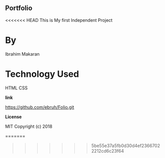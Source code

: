 ## Portfolio

<<<<<<< HEAD
This is My first Independent Project

# By

Ibrahim Makaran

# Technology Used

HTML CSS

**link**

https://github.com/ebruh/Folio.git

**License**


MIT Copyright (c) 2018

=======
>>>>>>> 5be55e37a5fb0d30d4ef23667022212cd6c23f64
